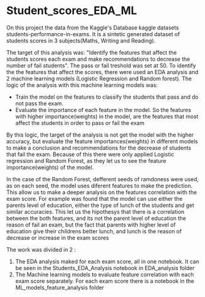 # Student_scores_EDA_ML
On this project the data from the Kaggle's Database kaggle datasets students-performance-in-exams. It is a sintetic generated dataset of students scores in 3 subjects(Maths, Writing and Reading). 

The target of this analysis was: "Identify the features that affect the students scores each exam and make recommendations to decrease the number of fail students". 
The pass or fail treshold was set at 50. To identify the the features that affect the scores, there were used an EDA analysis and 2 machine learning models (Logistic Regression and Random forest). The logic of the analysis with this machine learning models was: 
- Train the model on the features to classify the students that pass and do not pass the exam.
- Evaluate the importance of each feature in the model. So the features with higher importance(weights) in the model, are the features that most affect the students in order to pass or fail the exam

By this logic, the target of the analysis is not get the model with the higher accuracy, but evaluate the feature importances(weights) in different models to make a conclusion and recommendations for the decrease of students that fail the exam. Because of this there were only applied Logistic regression and Random Forest, as they let us to see the feature importance(weights) of the model.

In the case of the Random Forest, defferent seeds of ramdoness were used, as on each seed, the model uses diferent features to make the prediction. This allow us to make a deeper analysis on the features correlation with the exam score. For example was found that the model can use either the parents level of education, either the type of lunch of the students and get similar accuracies. This let us the hipothesys that there is a correlation between the both features, and its not the parent level of education the reason of fail an exam, but the fact that parents with higher level of education give their childrens better lunch,  and lunch is the reason of decrease or increase in the exam scores 

The work was divided in 2 :
1. The EDA analysis maked for each exam score, all in one notebook. It can be seen in the Students_EDA_Analysis notebook in EDA_analysis folder
2. The Machine learning models to evaluate feature correlation with each exam score separately. For each exam score there is a notebook in the ML_models_feature_analysis folder
